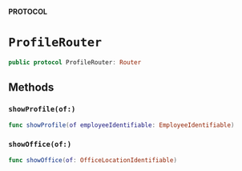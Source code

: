 **PROTOCOL**

# `ProfileRouter`

```swift
public protocol ProfileRouter: Router
```

## Methods
### `showProfile(of:)`

```swift
func showProfile(of employeeIdentifiable: EmployeeIdentifiable)
```

### `showOffice(of:)`

```swift
func showOffice(of: OfficeLocationIdentifiable)
```
